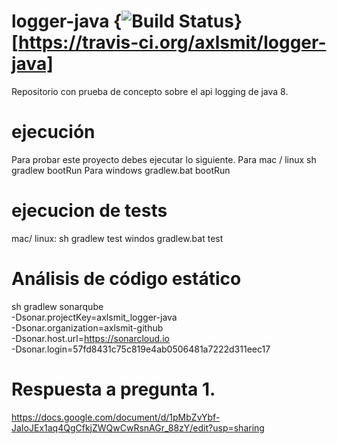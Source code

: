 # logger-java {<img src="https://travis-ci.org/axlsmit/logger-java.svg?branch=master" alt="Build Status" />}[https://travis-ci.org/axlsmit/logger-java]
Repositorio con prueba de concepto sobre el api logging de java 8.
# ejecución
Para probar este proyecto debes ejecutar lo siguiente.
Para mac / linux
  sh gradlew bootRun
Para windows
  gradlew.bat bootRun
# ejecucion de tests
 mac/ linux: sh gradlew test
 windos gradlew.bat test

# Análisis de código estático
sh gradlew sonarqube \
  -Dsonar.projectKey=axlsmit_logger-java \
  -Dsonar.organization=axlsmit-github \
  -Dsonar.host.url=https://sonarcloud.io \
  -Dsonar.login=57fd8431c75c819e4ab0506481a7222d311eec17

# Respuesta a pregunta 1.
https://docs.google.com/document/d/1pMbZvYbf-JaIoJEx1aq4QgCfkjZWQwCwRsnAGr_88zY/edit?usp=sharing
  
